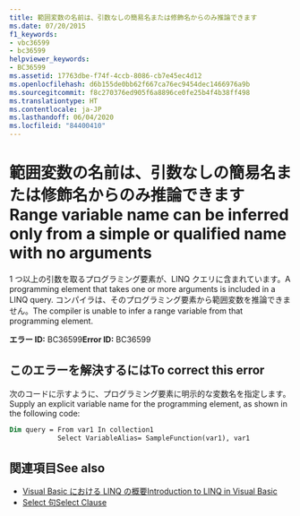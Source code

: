```yaml
---
title: 範囲変数の名前は、引数なしの簡易名または修飾名からのみ推論できます
ms.date: 07/20/2015
f1_keywords:
- vbc36599
- bc36599
helpviewer_keywords:
- BC36599
ms.assetid: 17763dbe-f74f-4ccb-8086-cb7e45ec4d12
ms.openlocfilehash: d6b155de0bb62f667ca76ec9454dec1466976a9b
ms.sourcegitcommit: f8c270376ed905f6a8896ce0fe25b4f4b38ff498
ms.translationtype: HT
ms.contentlocale: ja-JP
ms.lasthandoff: 06/04/2020
ms.locfileid: "84400410"
---
```

# <a name="range-variable-name-can-be-inferred-only-from-a-simple-or-qualified-name-with-no-arguments"></a><span data-ttu-id="b1912-102">範囲変数の名前は、引数なしの簡易名または修飾名からのみ推論できます</span><span class="sxs-lookup"><span data-stu-id="b1912-102">Range variable name can be inferred only from a simple or qualified name with no arguments</span></span>

<span data-ttu-id="b1912-103">1 つ以上の引数を取るプログラミング要素が、LINQ クエリに含まれています。</span><span class="sxs-lookup"><span data-stu-id="b1912-103">A programming element that takes one or more arguments is included in a LINQ query.</span></span> <span data-ttu-id="b1912-104">コンパイラは、そのプログラミング要素から範囲変数を推論できません。</span><span class="sxs-lookup"><span data-stu-id="b1912-104">The compiler is unable to infer a range variable from that programming element.</span></span>

<span data-ttu-id="b1912-105">**エラー ID:** BC36599</span><span class="sxs-lookup"><span data-stu-id="b1912-105">**Error ID:** BC36599</span></span>

## <a name="to-correct-this-error"></a><span data-ttu-id="b1912-106">このエラーを解決するには</span><span class="sxs-lookup"><span data-stu-id="b1912-106">To correct this error</span></span>

<span data-ttu-id="b1912-107">次のコードに示すように、プログラミング要素に明示的な変数名を指定します。</span><span class="sxs-lookup"><span data-stu-id="b1912-107">Supply an explicit variable name for the programming element, as shown in the following code:</span></span>

```vb
Dim query = From var1 In collection1
            Select VariableAlias= SampleFunction(var1), var1
```

## <a name="see-also"></a><span data-ttu-id="b1912-108">関連項目</span><span class="sxs-lookup"><span data-stu-id="b1912-108">See also</span></span>

- [<span data-ttu-id="b1912-109">Visual Basic における LINQ の概要</span><span class="sxs-lookup"><span data-stu-id="b1912-109">Introduction to LINQ in Visual Basic</span></span>](../../programming-guide/language-features/linq/introduction-to-linq.md)
- [<span data-ttu-id="b1912-110">Select 句</span><span class="sxs-lookup"><span data-stu-id="b1912-110">Select Clause</span></span>](../queries/select-clause.md)
